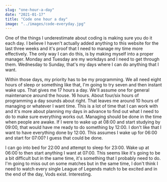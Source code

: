 ```yaml
---
slug: "one-hour-a-day"
date: "2021-01-17"
title: "Code one hour a day"
image: "../images/code-everyday.jpg"
---
```


One of the things I underestimate about coding is making sure you do it each day. I believe I haven't actually added anything to this website for the last three weeks and it's proof that I need to manage my time more effectively. The only way I can do this, is by making myself into a proper manager. Monday and Tuesday are my workdays and I need to get through them. Wednesday to Sunday, that's my days where I can do anything that I want. 

Within those days, my priority has to be my programming. We all need eight hours of sleep or something like that, I'm going to try seven and then instant wake ups. That gives me 17 hours a day. We'll assume one for general maintenance around the house. 16 hours. About four/six hours of programming a day sounds about right. That leaves me around 10 hours of managing or whatever I want time. This is a lot of time that I can work with and it's more about planning my days in advance to find out what I need to do to make sure everything works out. Managing should be done in the time when people are awake. If I were to wake up at 08:00 and start studying by 09:00, that would have me ready to do something by 12:00. I don't like that I want to have everything done by 12:00. This assumes I wake up for 06:00 and start for 07:00? I guess that could be done. 

I can go into bed for 22:00 and attempt to sleep for 23:00. Wake up at 06:00 to then start anything I want at 07:00. This seems like it's going to be a bit difficult but in the same time, it's something that I probably need to do. I'm going to miss out on some matches but in the same time, I don't think I need to watch every single League of Legends match to be excited and in the end of the day, Vods exist. Interesting. 